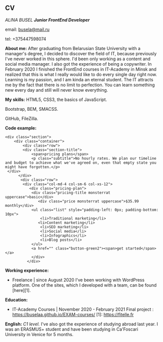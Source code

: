 CV
-------------
*ALINA BUSEL*
 ***Junior FrontEnd Developer***

 email: busela@mail.ru

 tel: +375447598074

 **About me:**
After graduating from Belarusian State University with a manager's degree, I decided to discover the field of IT, because previously I've never worked in this sphere. I'd been only working as a content and social media manager. I also got the experience of being a copywriter. 
In February 2020 I finished the FrontEnd courses in IT-Academy in Minsk and realized that this is what I really would like to do every single day right now.
Learning is my passion, and  I am kinda an eternal student. The IT attracts me by the fact that there is no limit to perfection. You can learn something new every day and still will never know everything.

**My skills:**
HTML5, CSS3, the basics of JavaScript.

Bootstrap, BEM, SMACSS.

GitHub, FileZilla.

**Code example:**
```
<div class="section">
    <div class="container">
        <div class="row">
        <div class="section-title">
            <span>pricing plans</span>
            <p class="subtitle">No hourly rates. We plan our timeline and budget to achieve what we've agreed on, even that empty state you might have forgotten.</p>
 </div>
      </div>
       <div class="row">
        <div class="col-md-4 col-sm-6 col-xs-12">
           <div class="pricing-plan">
            <div class="pricing-title monsterrat uppercase">basic</div>
               <div class="price monsterrat uppercase">$35.99 monthly</div>
            <ul class="list" style="padding-left: 0px; padding-bottom: 10px">
                <li>Traditional marketing</li>
               <li>Content marketing</li>
                <li>SEO marketing</li>
                <li>Social media</li>
                <li>Infographics</li>
				<li>Blog posts</li>
            </ul>
            <a href="" class="button-green2"><span>get started</span></a>
            </div>
          </div>
```
**Working experience:**
- Freelance | since August 2020
I've been working with WordPress platform. One of the sites, which I developed with a team, can be found [here][1].

**Education:**
- IT-Academy Courses | November 2020 - February 2021
Final project : https://buselaa.github.io/EXAM-courses/
[1]: https://fitelle.fr

**English:**
*C1 level.*
I've also got the experience of studying abroad last year. I was an ERASMUS+ student and have been studying in Ca'Foscari University in Venice for 5 months.


